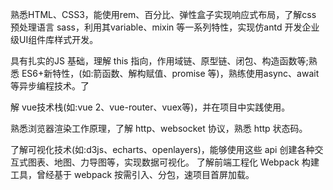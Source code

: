 熟悉HTML、CSS3，能使用rem、百分比、弹性盒子实现响应式布局，了解css 预处理语言 sass，利用其variable、mixin 等一系列特性，实现仿antd 开发企业级UI组件库样式开发。

具有扎实的JS 基础，理解 this 指向，作用域链、原型链、闭包、构造函数等;熟悉 ES6+新特性，(如:箭函数、解构赋值、promise 等)，熟练使用async、await 等异步编程技术。了

解 vue技术栈(如:vue 2、vue-router、vuex等)，并在项目中实践使用。

熟悉浏览器渲染工作原理，了解 http、websocket 协议，熟悉 http 状态码。

了解可视化技术(如:d3js、echarts、openlayers)，能够使用这些 api 创建各种交互式图表、地图、力导图等，实现数据可视化。
了解前端工程化 Webpack 构建工具，曾经基于 webpack 按需引入、分包，速项目首屏加载。

